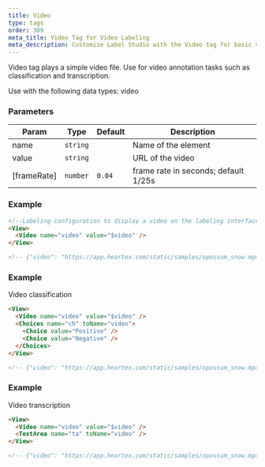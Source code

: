 ```yaml
---
title: Video
type: tags
order: 309
meta_title: Video Tag for Video Labeling
meta_description: Customize Label Studio with the Video tag for basic video annotation tasks for machine learning and data science projects.
---
```


Video tag plays a simple video file. Use for video annotation tasks such as classification and transcription.

Use with the following data types: video

### Parameters

| Param | Type | Default | Description |
| --- | --- | --- | --- |
| name | <code>string</code> |  | Name of the element |
| value | <code>string</code> |  | URL of the video |
| [frameRate] | <code>number</code> | <code>0.04</code> | frame rate in seconds; default 1/25s |

### Example
```html
<!--Labeling configuration to display a video on the labeling interface-->
<View>
  <Video name="video" value="$video" />
</View>

<!-- {"video": "https://app.heartex.com/static/samples/opossum_snow.mp4" } -->
```
### Example

Video classification

```html
<View>
  <Video name="video" value="$video" />
  <Choices name="ch" toName="video">
    <Choice value="Positive" />
    <Choice value="Negative" />
  </Choices>
</View>

<!-- {"video": "https://app.heartex.com/static/samples/opossum_snow.mp4" } -->
```
### Example

Video transcription

```html
<View>
  <Video name="video" value="$video" />
  <TextArea name="ta" toName="video" />
</View>

<!-- {"video": "https://app.heartex.com/static/samples/opossum_snow.mp4" } -->
```
